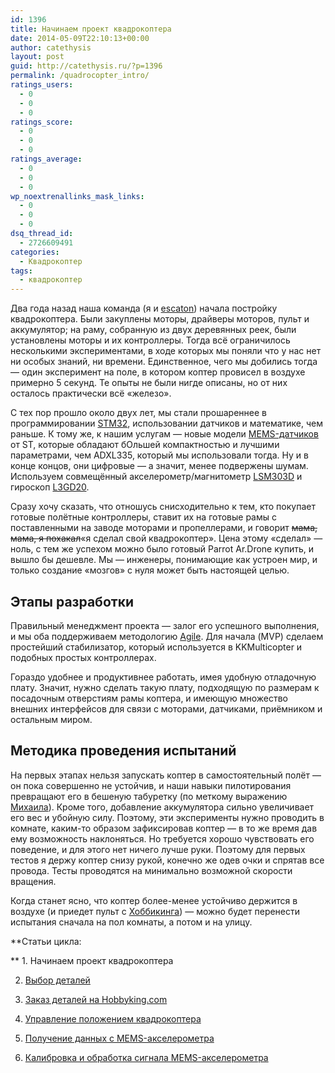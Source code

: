 ```yaml
---
id: 1396
title: Начинаем проект квадрокоптера
date: 2014-05-09T22:10:13+00:00
author: catethysis
layout: post
guid: http://catethysis.ru/?p=1396
permalink: /quadrocopter_intro/
ratings_users:
  - 0
  - 0
  - 0
ratings_score:
  - 0
  - 0
  - 0
ratings_average:
  - 0
  - 0
  - 0
wp_noextrenallinks_mask_links:
  - 0
  - 0
  - 0
dsq_thread_id:
  - 2726609491
categories:
  - Квадрокоптер
tags:
  - квадрокоптер
---
```

Два года назад наша команда (я и <a target="_blank" rel="nofollow" href="http://catethysis.ru/goto/https://github.com/escaton" >escaton</a>) начала постройку квадрокоптера. Были закуплены моторы, драйверы моторов, пульт и аккумулятор; на раму, собранную из двух деревянных реек, были установлены моторы и их контроллеры. Тогда всё ограничилось несколькими экспериментами, в ходе которых мы поняли что у нас нет ни особых знаний, ни времени. Единственное, чего мы добились тогда &#8212; один эксперимент на поле, в котором коптер провисел в воздухе примерно 5 секунд. Те опыты не были нигде описаны, но от них осталось практически всё &#171;железо&#187;.

С тех пор прошло около двух лет, мы стали прошареннее в программировании [STM32](http://catethysis.ru/tag/stm32/), использовании датчиков и математике, чем раньше. К тому же, к нашим услугам &#8212; новые модели [MEMS-датчиков](http://catethysis.ru/mems_accelerometer_calibrating/ "Обработка данных MEMS-акселерометра") от ST, которые обладают бОльшей компактностью и лучшими параметрами, чем ADXL335, который мы использовали тогда. Ну и в конце концов, они цифровые &#8212; а значит, менее подвержены шумам. Используем совмещённый акселерометр/магнитометр <a target="_blank" rel="nofollow" href="http://catethysis.ru/goto/http://www.st.com/web/catalog/sense_power/FM89/SC1449/PF253884?s_searchtype=partnumber" >LSM303D</a> и гироскоп <a target="_blank" rel="nofollow" href="http://catethysis.ru/goto/http://www.st.com/web/catalog/sense_power/FM89/SC1288/PF252443" >L3GD20</a>.

<!--more-->

Сразу хочу сказать, что отношусь снисходительно к тем, кто покупает готовые полётные контроллеры, ставит их на готовые рамы с поставленными на заводе моторами и пропеллерами, и говорит <del>мама, мама, я похакал</del>&#171;я сделал свой квадрокоптер&#187;. Цена этому &#171;сделал&#187; &#8212; ноль, с тем же успехом можно было готовый Parrot Ar.Drone купить, и вышло бы дешевле. Мы &#8212; инженеры, понимающие как устроен мир, и только создание &#171;мозгов&#187; с нуля может быть настоящей целью.

## Этапы разработки

Правильный менеджмент проекта &#8212; залог его успешного выполнения, и мы оба поддерживаем методологию [Agile](http://catethysis.ru/agile-%d0%b8-%d1%81%d1%82%d1%80%d0%b0%d1%82%d0%b5%d0%b3%d0%b8%d1%8f-%d1%82%d0%b8%d0%ba-%d1%82%d0%b0%d0%ba-%d0%b2-%d1%80%d0%b0%d0%b7%d1%80%d0%b0%d0%b1%d0%be%d1%82%d0%ba%d0%b5-%d1%8d%d0%bb%d0%b5/ "Agile и стратегия «тик-так» в разработке электроники"). Для начала (MVP) сделаем простейший стабилизатор, который используется в KKMulticopter и подобных простых контроллерах.

Гораздо удобнее и продуктивнее работать, имея удобную отладочную плату. Значит, нужно сделать такую плату, подходящую по размерам к посадочным отверстиям рамы коптера, и имеющую множество внешних интерфейсов для связи с моторами, датчиками, приёмником и остальным миром.

## Методика проведения испытаний

На первых этапах нельзя запускать коптер в самостоятельный полёт &#8212; он пока совершенно не устойчив, и наши навыки пилотирования превращают его в бешеную табуретку (по меткому выражению [Михаила](http://catethysis.ru/stm32-%d0%be%d0%b1%d0%b7%d0%be%d1%80-%d0%bf%d0%bb%d0%b0%d1%82-discovery/#comment-7642)). Кроме того, добавление аккумулятора сильно увеличивает его вес и убойную силу. Поэтому, эти эксперименты нужно проводить в комнате, каким-то образом зафиксировав коптер &#8212; в то же время дав ему возможность наклоняться. Но требуется хорошо чувствовать его поведение, и для этого нет ничего лучше руки. Поэтому для первых тестов я держу коптер снизу рукой, конечно же одев очки и спрятав все провода. Тесты проводятся на минимально возможной скорости вращения.

Когда станет ясно, что коптер более-менее устойчиво держится в воздухе (и приедет пульт с [Хоббикинга](http://catethysis.ru/multicopter_parts_order_hobbyking/ "Заказ деталей для квадрокоптера на Hobbyking.com")) &#8212; можно будет перенести испытания сначала на пол комнаты, а потом и на улицу.

**Статьи цикла:
  
** 1. Начинаем проект квадрокоптера
  
2. [Выбор деталей](http://catethysis.ru/multicopter_parts_choose/ "Выбор деталей квадрокоптера")
  
3. [Заказ деталей на Hobbyking.com](http://catethysis.ru/multicopter_parts_order_hobbyking/ "Заказ деталей для квадрокоптера на Hobbyking.com")
  
4. [Управление положением квадрокоптера](http://catethysis.ru/quadrotor_position_control/ "Управление положением квадрокоптера")
  
5. [Получение данных с MEMS-акселерометра](http://catethysis.ru/%d0%b8%d0%bd%d0%b5%d1%80%d1%86%d0%b8%d0%b0%d0%bb%d1%8c%d0%bd%d1%8b%d0%b9-%d0%b4%d0%b0%d1%82%d1%87%d0%b8%d0%ba-%d1%81-usb-%d0%b8%d0%bd%d1%82%d0%b5%d1%80%d1%84%d0%b5%d0%b9%d1%81%d0%be%d0%bc/ "Инерциальный датчик с USB–интерфейсом")
  
6. [Калибровка и обработка сигнала MEMS-акселерометра](http://catethysis.ru/mems_accelerometer_calibrating/)